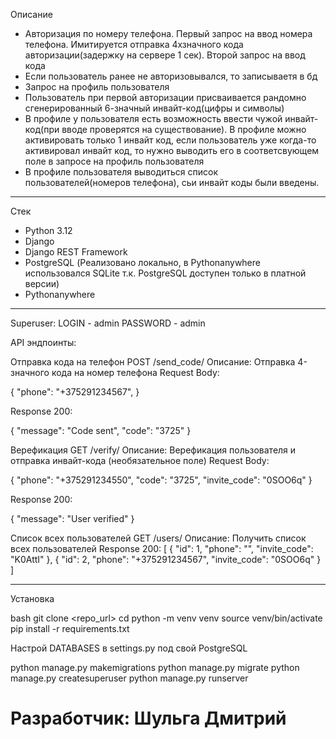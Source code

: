 Описание

-	Авторизация по номеру телефона. Первый запрос на ввод номера телефона. Имитируется отправка 4хзначного кода авторизации(задержку на сервере 1 сек). Второй запрос на ввод кода 
-	Если пользователь ранее не авторизовывался, то записываетя в бд 
-	Запрос на профиль пользователя
-	Пользователь при первой авторизации присваивается рандомно сгенерированный 6-значный инвайт-код(цифры и символы)
-	В профиле у пользователя есть возможность ввести чужой инвайт-код(при вводе проверятся на существование). В профиле можно активировать только 1 инвайт код, если пользователь уже когда-то активировал инвайт код, то нужно выводить его в соответсвующем поле в запросе на профиль пользователя
-	В профиле пользователя выводиться список пользователей(номеров телефона), сьи инвайт коды были введены.

---
Стек

- Python 3.12
- Django
- Django REST Framework
- PostgreSQL (Реализовано локально, в Pythonanywhere использовался SQLite т.к. PostgreSQL доступен только в платной версии)
- Pythonanywhere
---
Superuser:
LOGIN - admin
PASSWORD - admin

API эндпоинты:

Отправка кода на телефон
POST /send_code/
Описание: Отправка 4-значного кода на номер телефона
Request Body:

{
  "phone": "+375291234567",
}

Response 200:

{
    "message": "Code sent",
    "code": "3725"
}

Верефикация 
GET /verify/
Описание: Верефикация пользователя и отправка инвайт-кода (необязательное поле)
Request Body:

{
  "phone": "+375291234550",
  "code": "3725",
  "invite_code": "0SOO6q"
}

Response 200:

{
    "message": "User verified"
}

Список всех пользователей
GET /users/
Описание: Получить список всех пользователей
Response 200:
[
    {
        "id": 1,
        "phone": "",
        "invite_code": "K0AttI"
    },
    {
        "id": 2,
        "phone": "+375291234567",
        "invite_code": "0SOO6q"
    }
]

---

Установка

bash
git clone <repo_url>
cd <project>
python -m venv venv
source venv/bin/activate
pip install -r requirements.txt

Настрой DATABASES в settings.py под свой PostgreSQL

python manage.py makemigrations
python manage.py migrate
python manage.py createsuperuser
python manage.py runserver

# Разработчик: Шульга Дмитрий
